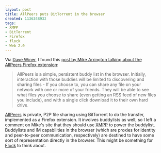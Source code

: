 ```yaml
--- 
layout: post
title: AllPeers puts BitTorrent in the browser
created: 1136348932
tags: 
- XMPP
- BitTorrent
- Firefox
- flock
- Web 2.0
---
```

<p>Via <a href="http://www.scripting.com/2006/01/03.html#When:1:26:32PM">Dave Winer</a>, I found this <a href="http://www.techcrunch.com/2006/01/03/allpeers-is-the-firefox-killer-app/">post by Mike Arrington talking about the AllPeers Firefox extension</a>:</p>  <blockquote> AllPeers is a simple, persistent buddy list in the browser. Initially, interaction with those buddies will be limited to discovering and sharing files - If you choose to, you can share any file on your network with one or more of your friends. They will be able to see what files you choose to share (even getting an RSS feed of new files you include), and with a single click download it to their own hard drive. </blockquote>  <p><a href="http://www.allpeers.com/">AllPeers</a> is private, P2P file sharing using BitTorrent to do the transfer, implemented as a Firefox extension. It involves buddylists as well, so I left a comment on Mike's site that they should use <a href="http://www.xmpp.org/">XMPP</a> to power the buddylist. Buddylists and IM capabilities in the browser (which are proxies for identity and peer-to-peer communication, respectively) are destined to have some sort of representation directly in the browser. This might be something for <a href="http://www.flock.com">Flock</a> to think about.</p>
